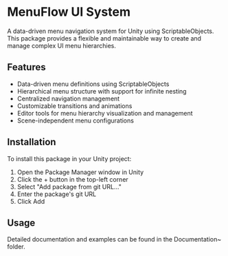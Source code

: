 # MenuFlow UI System

A data-driven menu navigation system for Unity using ScriptableObjects. This package provides a flexible and maintainable way to create and manage complex UI menu hierarchies.

## Features

- Data-driven menu definitions using ScriptableObjects
- Hierarchical menu structure with support for infinite nesting
- Centralized navigation management
- Customizable transitions and animations
- Editor tools for menu hierarchy visualization and management
- Scene-independent menu configurations

## Installation

To install this package in your Unity project:

1. Open the Package Manager window in Unity
2. Click the + button in the top-left corner
3. Select "Add package from git URL..."
4. Enter the package's git URL
5. Click Add

## Usage

Detailed documentation and examples can be found in the Documentation~ folder.
